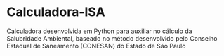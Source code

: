 # Calculadora-ISA
Calculadora desenvolvida em Python para auxiliar no cálculo da Salubridade Ambiental, baseado no método desenvolvido pelo Conselho Estadual de Saneamento (CONESAN) do Estado de São Paulo
